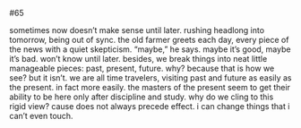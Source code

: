 #65

sometimes now doesn’t make sense until later. rushing headlong into tomorrow, being out of sync. the old farmer greets each day, every piece of the news with a quiet skepticism. “maybe,” he says. maybe it’s good, maybe it’s bad. won’t know until later. besides, we break things into neat little manageable pieces: past, present, future. why? because that is how we see? but it isn’t. we are all time travelers, visiting past and future as easily as the present. in fact more easily. the masters of the present seem to get their ability to be here only after discipline and study. why do we cling to this rigid view? cause does not always precede effect. i can change things that i can’t even touch. 